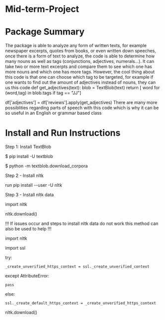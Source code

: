 # Mid-term-Project

# Package Summary
The package is able to analyze any form of written texts, for example newspaper excerpts, quotes from books, or even written down speeches, once there is a form of text to analyze, the code is able to determine how many nouns as well as tags (conjunctions, adjectives, numerals...). It can take two or more text excerpts and compare them to see which one has more nouns and which one has more tags. However, the cool thing about this code is that one can choose which tag to be targeted, for example if one wants to find out the amount of adjectives instead of nouns, they can us this code 
def get_adjectives(text):
    blob = TextBlob(text)
    return [ word for (word,tag) in blob.tags if tag == "JJ"]

df['adjectives'] = df['reviews'].apply(get_adjectives)
There are many more possiblities regarding parts of speech with this code which is why it can be so useful in an English or grammar based class

# Install and Run Instructions
Step 1:
Install TextBlob

$ pip install -U textblob

$ python -m textblob.download_corpora

Step 2 - Install nltk

run pip install --user -U nltk

Step 3 - Install nltk data

import nltk

nltk.download()

!!! If issues occur and steps to install nltk data do not work this method can also be used to help !!!

import nltk

import ssl

try:
    
    _create_unverified_https_context = ssl._create_unverified_context

except AttributeError:
    
    pass

else:
    
    ssl._create_default_https_context = _create_unverified_https_context

nltk.download()

